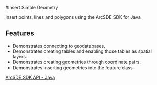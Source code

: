 #Insert Simple Geometry



Insert points, lines and polygons using the ArcSDE SDK for Java

## Features

* Demonstrates connecting to geodatabases.
* Demonstrates creating tables and enabling those tables as spatial layers.
* Demonstrates creating geometries through coordinate pairs.
* Demonstrates inserting geometries into the feature class.

[ArcSDE SDK API - Java](http://help.arcgis.com/en/geodatabase/10.0/sdk/arcsde/api/japi/japi.htm)
